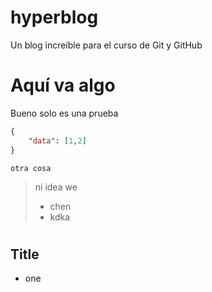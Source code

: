# hyperblog
Un blog increíble para el curso de Git y GitHub

<h1>Aquí va algo</h1>
<p>Bueno solo es una prueba</p>

```json
{
    "data": [1,2]
}
```

```
otra cosa
```

>ni idea we
> * chen
> * kdka
#

## Title
* one

